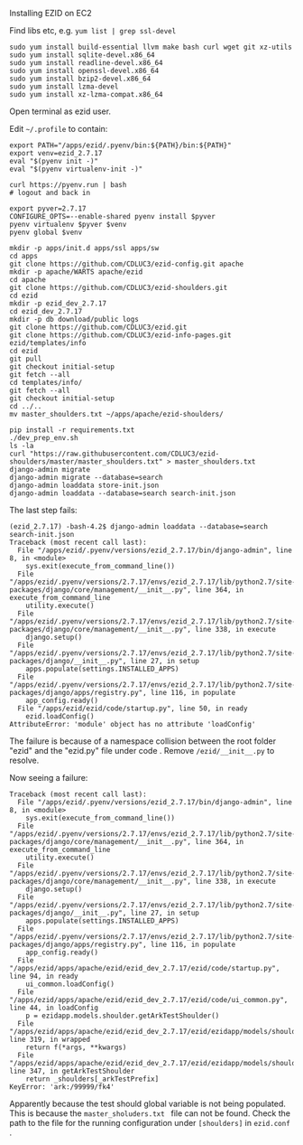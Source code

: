 Installing EZID on EC2

Find libs etc, e.g. `yum list | grep ssl-devel`

```shell script
sudo yum install build-essential llvm make bash curl wget git xz-utils
sudo yum install sqlite-devel.x86_64
sudo yum install readline-devel.x86_64
sudo yum install openssl-devel.x86_64
sudo yum install bzip2-devel.x86_64
sudo yum install lzma-devel
sudo yum install xz-lzma-compat.x86_64
```

Open terminal as ezid user.

Edit `~/.profile` to contain:
```shell script
export PATH="/apps/ezid/.pyenv/bin:${PATH}/bin:${PATH}"
export venv=ezid_2.7.17
eval "$(pyenv init -)"
eval "$(pyenv virtualenv-init -)"
```

```shell script
curl https://pyenv.run | bash
# logout and back in

export pyver=2.7.17
CONFIGURE_OPTS=--enable-shared pyenv install $pyver
pyenv virtualenv $pyver $venv
pyenv global $venv
```

```shell script
mkdir -p apps/init.d apps/ssl apps/sw
cd apps
git clone https://github.com/CDLUC3/ezid-config.git apache
mkdir -p apache/WARTS apache/ezid
cd apache
git clone https://github.com/CDLUC3/ezid-shoulders.git
cd ezid
mkdir -p ezid_dev_2.7.17
cd ezid_dev_2.7.17
mkdir -p db download/public logs 
git clone https://github.com/CDLUC3/ezid.git
git clone https://github.com/CDLUC3/ezid-info-pages.git ezid/templates/info
cd ezid
git pull
git checkout initial-setup
git fetch --all
cd templates/info/
git fetch --all
git checkout initial-setup
cd ../..
mv master_shoulders.txt ~/apps/apache/ezid-shoulders/
```

```shell script
pip install -r requirements.txt
./dev_prep_env.sh
ls -la
curl "https://raw.githubusercontent.com/CDLUC3/ezid-shoulders/master/master_shoulders.txt" > master_shoulders.txt
django-admin migrate
django-admin migrate --database=search
django-admin loaddata store-init.json
django-admin loaddata --database=search search-init.json
```

The last step fails:
```shell script
(ezid_2.7.17) -bash-4.2$ django-admin loaddata --database=search search-init.json
Traceback (most recent call last):
  File "/apps/ezid/.pyenv/versions/ezid_2.7.17/bin/django-admin", line 8, in <module>
    sys.exit(execute_from_command_line())
  File "/apps/ezid/.pyenv/versions/2.7.17/envs/ezid_2.7.17/lib/python2.7/site-packages/django/core/management/__init__.py", line 364, in execute_from_command_line
    utility.execute()
  File "/apps/ezid/.pyenv/versions/2.7.17/envs/ezid_2.7.17/lib/python2.7/site-packages/django/core/management/__init__.py", line 338, in execute
    django.setup()
  File "/apps/ezid/.pyenv/versions/2.7.17/envs/ezid_2.7.17/lib/python2.7/site-packages/django/__init__.py", line 27, in setup
    apps.populate(settings.INSTALLED_APPS)
  File "/apps/ezid/.pyenv/versions/2.7.17/envs/ezid_2.7.17/lib/python2.7/site-packages/django/apps/registry.py", line 116, in populate
    app_config.ready()
  File "/apps/ezid/ezid/code/startup.py", line 50, in ready
    ezid.loadConfig()
AttributeError: 'module' object has no attribute 'loadConfig'
```
 The failure is because of a namespace collision between the root folder "ezid" and the "ezid.py" file under code
 . Remove `/ezid/__init__.py` to resolve.
 
Now seeing a failure:
```shell script
Traceback (most recent call last):
  File "/apps/ezid/.pyenv/versions/ezid_2.7.17/bin/django-admin", line 8, in <module>
    sys.exit(execute_from_command_line())
  File "/apps/ezid/.pyenv/versions/2.7.17/envs/ezid_2.7.17/lib/python2.7/site-packages/django/core/management/__init__.py", line 364, in execute_from_command_line
    utility.execute()
  File "/apps/ezid/.pyenv/versions/2.7.17/envs/ezid_2.7.17/lib/python2.7/site-packages/django/core/management/__init__.py", line 338, in execute
    django.setup()
  File "/apps/ezid/.pyenv/versions/2.7.17/envs/ezid_2.7.17/lib/python2.7/site-packages/django/__init__.py", line 27, in setup
    apps.populate(settings.INSTALLED_APPS)
  File "/apps/ezid/.pyenv/versions/2.7.17/envs/ezid_2.7.17/lib/python2.7/site-packages/django/apps/registry.py", line 116, in populate
    app_config.ready()
  File "/apps/ezid/apps/apache/ezid/ezid_dev_2.7.17/ezid/code/startup.py", line 94, in ready
    ui_common.loadConfig()
  File "/apps/ezid/apps/apache/ezid/ezid_dev_2.7.17/ezid/code/ui_common.py", line 44, in loadConfig
    p = ezidapp.models.shoulder.getArkTestShoulder()
  File "/apps/ezid/apps/apache/ezid/ezid_dev_2.7.17/ezid/ezidapp/models/shoulder.py", line 319, in wrapped
    return f(*args, **kwargs)
  File "/apps/ezid/apps/apache/ezid/ezid_dev_2.7.17/ezid/ezidapp/models/shoulder.py", line 347, in getArkTestShoulder
    return _shoulders[_arkTestPrefix]
KeyError: 'ark:/99999/fk4'
```  

Apparently because the test should global variable is not being populated. This is because the `master_sholuders.txt
` file can not be found. Check the path to the file for the running configuration under `[shoulders]` in `ezid.conf` .
